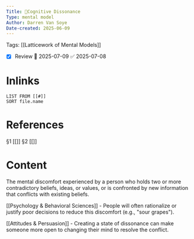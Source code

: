 ```yaml
---
Title: 🧩Cognitive Dissonance
Type: mental model
Author: Darren Van Soye
Date-created: 2025-06-09
---
```

Tags: [[Latticework of Mental Models]]

- [x] Review 📅 2025-07-09 ✅ 2025-07-08

# Inlinks 
```dataview
LIST FROM [[#]]
SORT file.name
```

# References 
§1 [[]]
§2 [[]]

# Content

The mental discomfort experienced by a person who holds two or more contradictory beliefs, ideas, or values, or is confronted by new information that conflicts with existing beliefs.

[[Psychology & Behavioral Sciences]] - People will often rationalize or justify poor decisions to reduce this discomfort (e.g., "sour grapes").

[[Attitudes & Persuasion]] - Creating a state of dissonance can make someone more open to changing their mind to resolve the conflict.
